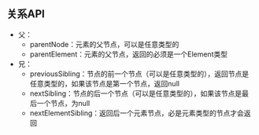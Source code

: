 ## 关系API

* 父：
  * parentNode：元素的父节点，可以是任意类型的
  * parentElement：元素的父节点，返回的必须是一个Element类型
* 兄：
  * previousSibling：节点的前一个节点（可以是任意类型的），返回节点是任意类型的，如果该节点是第一个节点，返回null
  * nextSibling：节点的后一个节点（可以是任意类型的），如果该节点是最后一个节点，为null
  * nextElementSibling：返回后一个元素节点，必是元素类型的节点才会返回



